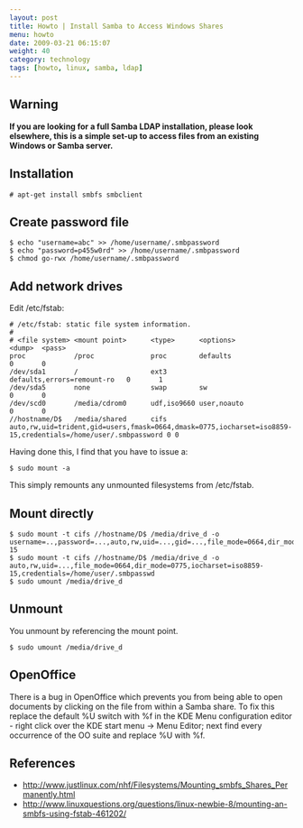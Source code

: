 ```yaml
---
layout: post
title: Howto | Install Samba to Access Windows Shares
menu: howto
date: 2009-03-21 06:15:07
weight: 40
category: technology
tags: [howto, linux, samba, ldap]
---
```


## Warning

**If you are looking for a full Samba LDAP installation, please look elsewhere, this is a simple set-up to access files from an existing Windows or Samba server.**

## Installation

    # apt-get install smbfs smbclient

<!--more-->

## Create password file

    $ echo "username=abc" >> /home/username/.smbpassword
    $ echo "password=p455w0rd" >> /home/username/.smbpassword
    $ chmod go-rwx /home/username/.smbpassword

## Add network drives

Edit /etc/fstab:

    # /etc/fstab: static file system information.
    #
    # <file system> <mount point>      <type>      <options>                    <dump>  <pass>
    proc            /proc              proc        defaults                     0       0
    /dev/sda1       /                  ext3        defaults,errors=remount-ro   0       1
    /dev/sda5       none               swap        sw                           0       0
    /dev/scd0       /media/cdrom0      udf,iso9660 user,noauto                  0       0
    //hostname/D$   /media/shared      cifs        auto,rw,uid=trident,gid=users,fmask=0664,dmask=0775,iocharset=iso8859-15,credentials=/home/user/.smbpassword 0 0

Having done this, I find that you have to issue a:

    $ sudo mount -a

This simply remounts any unmounted filesystems from /etc/fstab.

## Mount directly

    $ sudo mount -t cifs //hostname/D$ /media/drive_d -o username=..,password=...,auto,rw,uid=...,gid=...,file_mode=0664,dir_mode=0775,iocharset=iso8859-15
    $ sudo mount -t cifs //hostname/D$ /media/drive_d -o auto,rw,uid=...,file_mode=0664,dir_mode=0775,iocharset=iso8859-15,credentials=/home/user/.smbpasswd
    $ sudo umount /media/drive_d

## Unmount

You unmount by referencing the mount point.

    $ sudo umount /media/drive_d

## OpenOffice

There is a bug in OpenOffice which prevents you from being able to open documents by clicking on the file from within a Samba share. To fix this replace the default %U switch with %f in the KDE Menu configuration editor - right click over the KDE start menu &rarr; Menu Editor; next find every occurrence of the OO suite and replace %U with %f. 

## References

   * http://www.justlinux.com/nhf/Filesystems/Mounting_smbfs_Shares_Permanently.html
   * http://www.linuxquestions.org/questions/linux-newbie-8/mounting-an-smbfs-using-fstab-461202/
